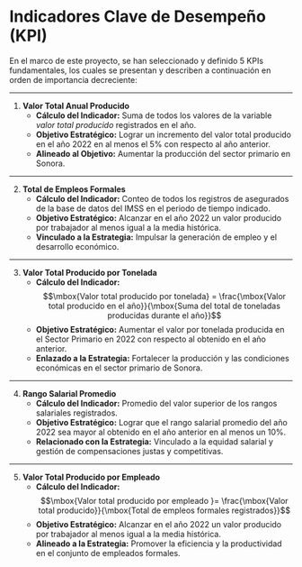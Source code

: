 # Indicadores Clave de Desempeño (KPI)

En el marco de este proyecto, se han seleccionado y definido 5 KPIs fundamentales, los cuales se presentan y describen a continuación en orden de importancia decreciente:

---

1. **Valor Total Anual Producido**
   - **Cálculo del Indicador:** Suma de todos los valores de la variable *valor total producido* registrados en el año.
   - **Objetivo Estratégico:** Lograr un incremento del valor total producido en el año 2022 en al menos el 5% con respecto al año anterior.
   - **Alineado al Objetivo:** Aumentar la producción del sector primario en Sonora.

---

2. **Total de Empleos Formales**
   - **Cálculo del Indicador:** Conteo de todos los registros de asegurados de la base de datos del IMSS en el periodo de tiempo indicado.
   - **Objetivo Estratégico:** Alcanzar en el año 2022 un valor producido por trabajador al menos igual a la media histórica.
   - **Vinculado a la Estrategia:** Impulsar la generación de empleo y el desarrollo económico.

---

3. **Valor Total Producido por Tonelada**
   - **Cálculo del Indicador:** $$\mbox{Valor total producido por tonelada} = \frac{\mbox{Valor total producido en el año}}{\mbox{Suma del total de toneladas producidas durante el año}}$$
   - **Objetivo Estratégico:** Aumentar el valor por tonelada producida en el Sector Primario en 2022 con respecto al obtenido en el año anterior.
   - **Enlazado a la Estrategia:** Fortalecer la producción y las condiciones económicas en el sector primario de Sonora.

---

4. **Rango Salarial Promedio**
   - **Cálculo del Indicador:** Promedio del valor superior de los rangos salariales registrados.
   - **Objetivo Estratégico:** Lograr que el rango salarial promedio del año 2022 sea mayor al obtenido en el año anterior en al menos un 10%.
   - **Relacionado con la Estrategia:** Vinculado a la equidad salarial y gestión de compensaciones justas y competitivas.

---

5. **Valor Total Producido por Empleado**
   - **Cálculo del Indicador:** $$\mbox{Valor total producido por empleado }= \frac{\mbox{Valor total producido}}{\mbox{Total de empleos formales registrados}}$$
   - **Objetivo Estratégico:** Alcanzar en el año 2022 un valor producido por trabajador al menos igual a la media histórica.
   - **Alineado a la Estrategia:** Promover la eficiencia y la productividad en el conjunto de empleados formales.
